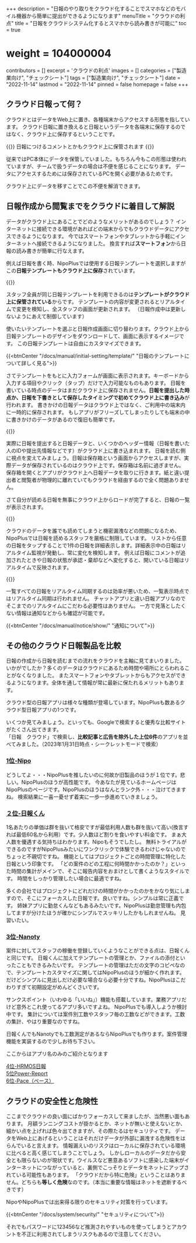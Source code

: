 +++
description = "日報のやり取りをクラウド化することでスマホなどのモバイル機器から簡単に提出ができるようになります"
menuTitle = "クラウドの利点"
title = "日報をクラウドシステム化するとスマホから読み書きが可能に"
toc = true
# weight = 104000004
contributors = []
excerpt = 'クラウドの利点'
images = []
categories = ["製造業向け", "チェックシート"]
tags = ["製造業向け", "チェックシート"]
date = "2022-11-14"
lastmod = "2022-11-14"
pinned = false
homepage = false
+++


## クラウド日報って何？

クラウドとはデータをWeb上に置き、各種端末からアクセスする形態を指しています。
クラウド日報に置き換えると日報というデータを各端末に保存するのではなく、クラウド上に保存するということです。

{{<alice pos="right" icon="here">}}
日報につけるコメントとかもクラウド上に保管されます
{{</alice>}}

従来ではPC本体にデータを保管していました。もちろん今もこの形態は使われていますが、チームで扱うデータの場合は不便を感じることになります。
データにアクセスするためには保存されているPCを開く必要があるためです。

クラウド上にデータを移すことでこの不便を解消できます。

## 日報作成から閲覧までをクラウドに着目して解説

データがクラウド上にあることでどのようなメリットがあるのでしょう？
インターネットに接続できる環境があればどの端末からでもクラウドデータにアクセスできるようになります。
今ではスマートフォンやタブレットから手軽にインターネットへ接続できるようになりました。
換言すれば**スマートフォン**から日報の読み書きが簡単に行なえます。

例えば日報を書く時、NipoPlusでは使用する日報テンプレートを選択しますがこの**日報テンプレートもクラウド上に保存**されています。

{{<icatch filename="template" msg="日報テンプレートは クラウド上に保管" title="使用する日報テンプレートを選択する画面。テンプレートのデータはクラウド上に保管されている" fontsize="30px" alice="here" >}}

スタッフ全員が同じ日報テンプレートを利用できるのは**テンプレートがクラウド上に保管されている**からです。
テンプレートの内容が変更されるとリアルタイムで変更を検知し、全スタッフの画面が更新されます。
（日報作成中は更新しないようにあえて制御しています）

使いたいテンプレートを選ぶと日報作成画面に切り替わります。クラウド上から日報テンプレートのデザインをダウンロードして、画面に表示するイメージです。
この日報テンプレートは自由にカスタマイズできます。

{{<btnCenter "/docs/manual/initial-setting/template/" "日報のテンプレートについて詳しく見る">}}

さてテンプレートをもとに入力フォームが画面に表示されます。キーボードから入力する項目やクリック（タップ）だけで入力可能なものもあります。
日報を書いている時点のデータはまだクラウド上に保存されません。**日報を提出した時点か、日報を下書きとして保存したタイミングで初めてクラウド上に書き込み**が行われます。
書きかけの日報データはクラウド上ではなく、ご利用中の端末内に一時的に保存されます。
もしアプリがフリーズしてしまったりしても端末の中に書きかけのデータがあるので復旧も簡単です。

{{<icatch filename="local" msg="執筆時点ではまだ 端末内に自動保存" title="日報を書いている時点では自動で書きかけのデータを端末内に保存します" fontsize="30px" alice="here" >}}

実際に日報を提出すると日報データと、いくつかのヘッダー情報（日報を書いた人のIDや提出先情報などです）がクラウド上に書き込まれます。
日報を読む側に視点を変えてみましょう。日報は保存箱という画面からアクセスしますが、実際データが保存されているのはクラウド上です。保存箱は名前に過ぎません。
保存箱を開くとアプリがクラウド上へ日報データを取りに行きます。紙と違い提出者と閲覧者が物理的に離れていてもクラウドを経由するので全く問題ありません。

さて自分が読める日報を無事にクラウド上からロードが完了すると、日報の一覧が表示されます。

{{<icatch filename="inbox" msg="日報データはその都度 ダウンロードされるよ" title="業務チェックシートのデータを表示" fontsize="30px" alice="ok" >}}

クラウドのデータを誰でも読めてしまうと機密漏洩などの問題になるため、NipoPlusでは日報を読めるスタッフを厳格に制限しています。
リストから任意の日報をタップすることで1件の日報を詳細表示します。詳細表示中の日報はリアルタイム監視が発動し、常に変化を検知します。
例えば日報にコメントが追加されたときや日報の状態が承認・棄却などへ変化すると、開いている日報はリアルタイムで反映されます。

{{<icatch filename="watch" msg="承認印などは リアルタイムに反映" title="使用する日報テンプレートを選択する画面。テンプレートのデータはクラウド上に保管されている" fontsize="30px" alice="here" >}}

一覧すべての日報をリアルタイム同期するのは効率が悪いため、一覧表示時点ではリアルタイム同期は行われません。
チャットアプリと違い日報アプリなのでそこまでのリアルタイムにこだわる必要性はありません。
一方で見落としたくない情報は通知などからも確認が可能です。

{{<btnCenter "/docs/manual/notice/show/" "通知について">}}

## その他のクラウド日報製品を比較

日報の作成から日報を読むまでの流れをクラウドを主軸に見てまいりました。
いかがでしたか？多くのデータはクラウドにあるため時間や場所にとらわれることがなくなりました。
またスマートフォンやタブレットからもアクセスができるようになります。全体を通して情報が常に最新に保たれるメリットもあります。

クラウド型の日報アプリは様々な種類が登場しています。NipoPlusも数あるクラウド型日報アプリの1つです。

いくつか見てみましょう。といっても、Googleで検索すると優秀な比較サイトがたくさん出てきます。  
「日報　クラウド」で検索し、**比較記事と広告を除外した上位6件**のアプリを並べてみました。（2023年1月31日時点・シークレットモードで検索）

### [1位-Nipo](https://nipo-plus-doc.sndbox.jp/old/index.html)

どうしてよ・・・NipoPlusを推したいのに何故か旧製品のほうが１位です。悲しい。NipoPlusのほうが高性能です。
今あなたが見ているホームページはNipoPlusのページです。NipoPlusのほうはなんとランク外・・・泣けてきますね。
検索結果に一喜一憂せず着実に一歩一歩進めていきましょう。

### [２位-日報くん](https://nippoukun.bpsinc.jp/)

1名あたりの単価は群を抜いて格安ですが最低利用人数も群を抜いて高い(換言すれば最低60名から利用）です。少人数ほど割りを食いやすい料金です。
まぁ大人数を優遇する気持ちはわかります。Nipoもそうでしたし。
無料トライアルができるのですがNipoPlusみたいにワンクリックで体験できるわけじゃないのでちょっと不親切ですね。
機能としてはプロジェクトごとの時間管理に特化した日報という印象です。
「どの案件のどの工程に何時間かかったのか？」といった時間の集計がメインで、そこに報告内容をおまけとして書くようなスタイルです。
時間をしっかり管理したい場合に最適ですね。

多くの会社ではプロジェクトにどれだけの時間がかかったのかをかなり気にしますので、そこにフォーカスした日報です。良いですね。シンプルは常に正義です。
姉妹アプリに勤怠くんなどもあるみたいです。NipoPlusは勤怠管理も内包してますが分けたほうが確かにシンプルでスッキリしたかもしれませんね。
見習いたい。

### [3位-Nanoty](https://www.nanotybp.jp/)

案件に対してスタッフの稼働を登録していくようなことができる点は、日報くんと同じです。
日報くんに加えてテンプレートの管理とか、ファイルの添付といったこともできるみたいです。
テンプレートの管理はただの文字のコピペなので、テンプレートカスタマイズに関してはNipoPlusのほうが細かく作れます。
だけどシンプルに見出しだけ必要な場合なら必要十分ですね。NipoPlusはこだわりすぎて初期設定がめんどくさいです。

サンクスポイント（いわゆる「いいね」）機能も搭載しています。業務アプリだけど意外とこれ使ってるアプリ多いですよね。
NipoPlusでも導入しようか検討中です。
集計については案件別工数やスタッフ毎の工数などができます。工数の集計、やはり重要なのですね。

日報くんでもNanotyでも工数測定があるならNipoPlusでも作ります。案件管理機能を実装するので少しお待ち下さい。

ここからはアプリ名のみのご紹介となります

[4位-HRMOS日報](https://nippo.ieyasu.co/)  
[5位Power-Report](https://saasbank.jp/solution/power-report/)  
[6位-Pace（ペース）](https://paces.jp/)

## クラウドの安全性と危険性

ここまでクラウドの良い面にばかりフォーカスして来ましたが、当然悪い面もあります。
月額ランニングコストが掛かるとか、ネットが無いと使えないとか、細かい点を上げれば色々出てきますが、その際たるはセキュリティです。
データをWeb上にあげるということはそれだけデータが外部に漏洩する危険性をはらんでいると言えます。
情報漏えいのリスクはローカルに保存されている環境に比べると高く感じてしまうことでしょう。
しかしローカルのデータだから安全とも限らないのが現状です。ウイルスなど悪意あるソフトに感染した端末がインターネットにつながっていると、裏側でこっそりとデータをネットにアップされている可能性もあります。
「クラウドだから特に危険」ということはありません。どちらも**等しく危険**なのです。（本当に重要な情報はネットを遮断するべきです）

NipoやNipoPlusでは出来得る限りのセキュリティ対策を行っています。

{{<btnCenter "/docs/system/security/" "セキュリティについて">}}

それでもパスワードに123456など推測されやすいものを使ってしまうとアカウントを不正に利用されてしまうリスクもあるので注意してください。
